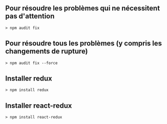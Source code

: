
## Pour résoudre les problèmes qui ne nécessitent pas d'attention

    > npm audit fix

## Pour résoudre tous les problèmes (y compris les changements de rupture)

    > npm audit fix --force


## Installer redux 

    > npm install redux

## Installer react-redux 

    > npm install react-redux